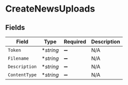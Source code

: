 # CreateNewsUploads


## Fields

| Field              | Type               | Required           | Description        |
| ------------------ | ------------------ | ------------------ | ------------------ |
| `Token`            | **string*          | :heavy_minus_sign: | N/A                |
| `Filename`         | **string*          | :heavy_minus_sign: | N/A                |
| `Description`      | **string*          | :heavy_minus_sign: | N/A                |
| `ContentType`      | **string*          | :heavy_minus_sign: | N/A                |